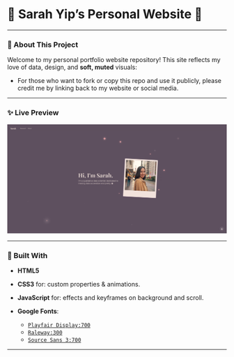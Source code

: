 <!--
  README.md
  Sarah Yip's Website Portfolio README -->
# 🌸 Sarah Yip’s Personal Website 🌸

---


### 🌼 About This Project

Welcome to my personal portfolio website repository! This site reflects my love of data, design, and **soft, muted** visuals:

- For those who want to fork or copy this repo and use it publicly, please credit me by linking back to my website or social media.


---


### ✨ Live Preview

<p align="center">
  <img width="600" alt="Screenshot of Home Page" src="https://raw.githubusercontent.com/Sawpy/sawpy.github.io/refs/heads/main/images/sawpy.github.io_preview.png">
</p>


---


### 🎀 Built With

- **HTML5** 
- **CSS3** for: custom properties & animations.  
- **JavaScript** for: effects and keyframes on background and scroll.

- **Google Fonts**:
  - [`Playfair Display:700`](https://fonts.googleapis.com/css2?family=Playfair+Display:wght@700)
  - [`Raleway:300`](https://fonts.googleapis.com/css2?family=Raleway:wght@300)
  - [`Source Sans 3:700`](https://fonts.googleapis.com/css2?family=Source+Sans+3:wght@700)


---
